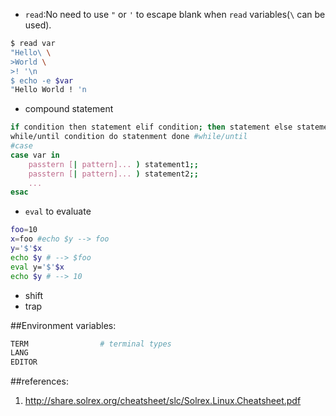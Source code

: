 - `read`:No need to use `"` or `'` to escape blank when `read` variables(`\` can be used).

```bash
$ read var
"Hello\ \
>World \
>! '\n
$ echo -e $var
"Hello World ! 'n
```

- compound statement

```bash
if condition then statement elif condition; then statement else statement fi #if
while/until condition do statenment done #while/until
#case
case var in
	passtern [| pattern]... ) statement1;;
	passtern [| pattern]... ) statement2;;
	...
esac
```
- `eval` to evaluate

```bash
foo=10
x=foo #echo $y --> foo
y='$'$x
echo $y # --> $foo
eval y='$'$x
echo $y # --> 10
```

- shift
- trap

##Environment variables:
```bash
TERM                # terminal types
LANG
EDITOR
```
##references:

1. <http://share.solrex.org/cheatsheet/slc/Solrex.Linux.Cheatsheet.pdf>
